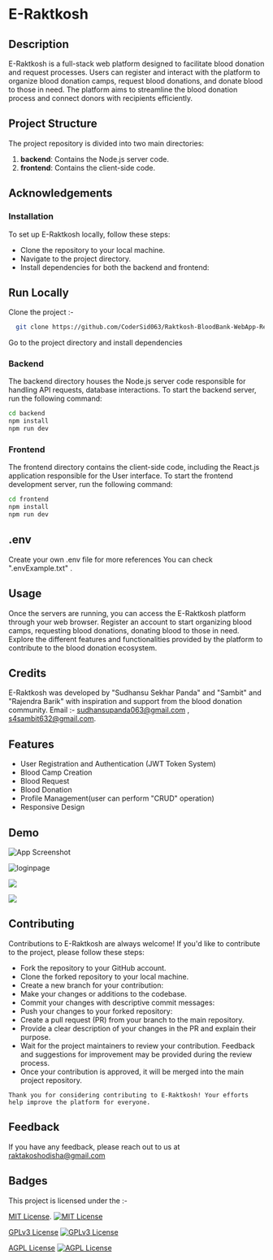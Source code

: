 # E-Raktkosh

## Description

E-Raktkosh is a full-stack web platform designed to facilitate blood donation and request processes. Users can register and interact with the platform to organize blood donation camps, request blood donations, and donate blood to those in need. The platform aims to streamline the blood donation process and connect donors with recipients efficiently.

## Project Structure

The project repository is divided into two main directories:

1. **backend**: Contains the Node.js server code.
2. **frontend**: Contains the client-side code.

## Acknowledgements

### Installation

To set up E-Raktkosh locally, follow these steps:

- Clone the repository to your local machine.
- Navigate to the project directory.
- Install dependencies for both the backend and frontend:

## Run Locally

Clone the project :-

```bash
  git clone https://github.com/CoderSid063/Raktkosh-BloodBank-WebApp-React.git
```

Go to the project directory and install dependencies

### Backend

The backend directory houses the Node.js server code responsible for handling API requests, database interactions. To start the backend server, run the following command:

```bash
cd backend
npm install
npm run dev
```

### Frontend

The frontend directory contains the client-side code, including the React.js application responsible for the User interface. To start the frontend development server, run the following command:

```bash
cd frontend
npm install
npm run dev
```

## .env

Create your own .env file for more references You can check ".envExample.txt" .

## Usage

Once the servers are running, you can access the E-Raktkosh platform through your web browser. Register an account to start organizing blood camps, requesting blood donations, donating blood to those in need. Explore the different features and functionalities provided by the platform to contribute to the blood donation ecosystem.

## Credits

E-Raktkosh was developed by "Sudhansu Sekhar Panda" and "Sambit" and "Rajendra Barik" with inspiration and support from the blood donation community. Email :- sudhansupanda063@gmail.com , s4sambit632@gmail.com.

## Features

- User Registration and Authentication (JWT Token System)
- Blood Camp Creation
- Blood Request
- Blood Donation
- Profile Management(user can perform "CRUD" operation)
- Responsive Design

## Demo

![App Screenshot](https://res.cloudinary.com/raktkoshodisha/image/upload/v1714195263/website%20images/baz7moswbzzjgbw4zomw.png)

![loginpage](https://res.cloudinary.com/raktkoshodisha/image/upload/v1714195181/website%20images/idzkuc1dl4jybtxv6hr7.png)

![](https://res.cloudinary.com/raktkoshodisha/image/upload/v1714195509/website%20images/tmxlofda14elsn5foyrc.png)

![](https://res.cloudinary.com/raktkoshodisha/image/upload/v1714195593/website%20images/xnppb7veibeqmuzwr9sk.png)

## Contributing

Contributions to E-Raktkosh are always welcome! If you'd like to contribute to the project, please follow these steps:

- Fork the repository to your GitHub account.
- Clone the forked repository to your local machine.
- Create a new branch for your contribution:
- Make your changes or additions to the codebase.
- Commit your changes with descriptive commit messages:
- Push your changes to your forked repository:
- Create a pull request (PR) from your branch to the main repository.
- Provide a clear description of your changes in the PR and explain their purpose.
- Wait for the project maintainers to review your contribution. Feedback and suggestions for improvement may be provided during the review process.
- Once your contribution is approved, it will be merged into the main project repository.

`Thank you for considering contributing to E-Raktkosh! Your efforts help improve the platform for everyone.`

## Feedback

If you have any feedback, please reach out to us at raktakoshodisha@gmail.com

## Badges

This project is licensed under the :-

[MIT License](LICENSE).
[![MIT License](https://img.shields.io/badge/License-MIT-green.svg)](https://choosealicense.com/licenses/mit/)

[GPLv3 License](LICENSE)
[![GPLv3 License](https://img.shields.io/badge/License-GPL%20v3-yellow.svg)](https://opensource.org/licenses/)

[AGPL License](LICENSE)
[![AGPL License](https://img.shields.io/badge/license-AGPL-blue.svg)](http://www.gnu.org/licenses/agpl-3.0)
